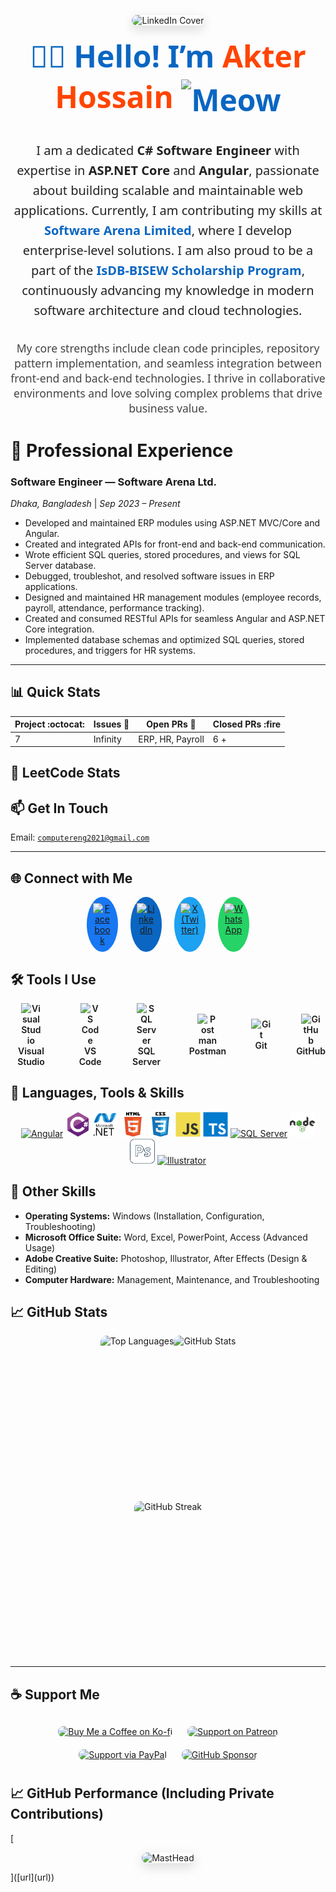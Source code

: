 <p align="center">
  <img src="https://github.com/user-attachments/assets/5b5557f7-85ed-4bd2-8325-3c91d571111f" alt="LinkedIn Cover" style="max-width: 100%; border-radius: 12px; box-shadow: 0 6px 18px rgba(0,0,0,0.15);" />
</p>

<h1 align="center" style="margin-top: 1rem; font-weight: 700; font-size: 3rem; color: #0a66c2; font-family: 'Segoe UI', Tahoma, Geneva, Verdana, sans-serif;">
  👋🏻 Hello! I’m <span style="color:#ff4500;">Akter Hossain</span>
  <img src="https://i.imgur.com/veZrcC7.gif" alt="Meow" width="50" style="vertical-align: middle;" />
</h1>

<p align="center" style="font-size: 1.25rem; max-width: 700px; margin: 0.5rem auto 2rem; color: #222; line-height: 1.6; font-family: 'Segoe UI', Tahoma, Geneva, Verdana, sans-serif;">
  I am a dedicated <strong>C# Software Engineer</strong> with expertise in <strong>ASP.NET Core</strong> and <strong>Angular</strong>, passionate about building scalable and maintainable web applications.
  Currently, I am contributing my skills at <a href="https://softwarearenaltd.com/" target="_blank" style="color:#0a66c2; text-decoration:none; font-weight: 600;">Software Arena Limited</a>,  
  where I develop enterprise-level solutions. I am also proud to be a part of the <a href="https://www.isdb-bisew.org" target="_blank" style="color:#0a66c2; text-decoration:none; font-weight: 600;">IsDB-BISEW Scholarship Program</a>,  
  continuously advancing my knowledge in modern software architecture and cloud technologies.
</p>

<p align="center" style="max-width: 700px; margin: auto; font-size: 1.1rem; color: #444; font-family: 'Segoe UI', Tahoma, Geneva, Verdana, sans-serif;">
  My core strengths include clean code principles, repository pattern implementation, and seamless integration between front-end and back-end technologies.  
  I thrive in collaborative environments and love solving complex problems that drive business value.
</p> 
 

# 💼 Professional Experience
### Software Engineer — Software Arena Ltd.
*Dhaka, Bangladesh* | *Sep 2023 – Present*
- Developed and maintained ERP modules using ASP.NET MVC/Core and Angular.
- Created and integrated APIs for front-end and back-end communication.
- Wrote efficient SQL queries, stored procedures, and views for SQL Server database.
- Debugged, troubleshot, and resolved software issues in ERP applications.
- Designed and maintained HR management modules (employee records, payroll, attendance, performance tracking).
- Created and consumed RESTful APIs for seamless Angular and ASP.NET Core integration.
- Implemented database schemas and optimized SQL queries, stored procedures, and triggers for HR systems.

---
## 📊 Quick Stats

| Project :octocat:| Issues :bug: | Open PRs :bell:   | Closed PRs :fire |
|------------------|--------------|-------------------|------------------|
|7                 | Infinity     | ERP, HR, Payroll  | 6 +              |

 ## 🧠 LeetCode Stats

<!--START_SECTION:leetcode-->

<!--END_SECTION:leetcode-->



## 📫 Get In Touch
Email: <code>computereng2021@gmail.com</code>

---

## 🌐 Connect with Me
<p align="center" style="display: flex; justify-content: center; gap: 20px;">
  <a href="https://fb.com/e.akterhossain" target="_blank" rel="noopener" style="background-color: rgb(24, 119, 242); border-radius: 50%; padding: 10px; display: inline-block;">
    <img src="https://cdn.jsdelivr.net/npm/simple-icons@v10/icons/facebook.svg" alt="Facebook" width="30" style="display: block;" />
  </a>

  <a href="https://www.linkedin.com/in/eakterhossain/" target="_blank" rel="noopener" style="background-color: rgb(10, 102, 194); border-radius: 50%; padding: 10px; display: inline-block;">
    <img src="https://cdn.jsdelivr.net/npm/simple-icons@v10/icons/linkedin.svg" alt="LinkedIn" width="30" style="display: block;" />
  </a>

  <a href="https://x.com/AkterHo2294307" target="_blank" rel="noopener" style="background-color: rgb(29, 161, 242); border-radius: 50%; padding: 10px; display: inline-block;">
    <img src="https://cdn.jsdelivr.net/npm/simple-icons@v10/icons/twitter.svg" alt="X (Twitter)" width="30" style="display: block;" />
  </a>

  <a href="https://wa.me/8801774865505" target="_blank" rel="noopener" style="background-color: rgb(37, 211, 102); border-radius: 50%; padding: 10px; display: inline-block;">
    <img src="https://cdn.jsdelivr.net/npm/simple-icons@v10/icons/whatsapp.svg" alt="WhatsApp" width="30" style="display: block;" />
  </a>
</p>



 ## 🛠️ Tools I Use

<p align="center" style="display: flex; justify-content: center; gap: 40px; flex-wrap: nowrap; align-items: center;">

  <span style="display: flex; flex-direction: column; align-items: center; font-weight: 600; font-size: 14px;">
    <img src="https://cdn.jsdelivr.net/npm/simple-icons@v10/icons/visualstudio.svg" alt="Visual Studio" width="32" />
    Visual Studio
  </span>

  <span style="display: flex; flex-direction: column; align-items: center; font-weight: 600; font-size: 14px;">
    <img src="https://cdn.jsdelivr.net/npm/simple-icons@v10/icons/visualstudiocode.svg" alt="VS Code" width="32" />
    VS Code
  </span>

  <span style="display: flex; flex-direction: column; align-items: center; font-weight: 600; font-size: 14px;">
    <img src="https://cdn.jsdelivr.net/npm/simple-icons@v10/icons/microsoftsqlserver.svg" alt="SQL Server" width="32" />
    SQL Server
  </span>

  <span style="display: flex; flex-direction: column; align-items: center; font-weight: 600; font-size: 14px;">
    <img src="https://cdn.jsdelivr.net/npm/simple-icons@v10/icons/postman.svg" alt="Postman" width="32" />
    Postman
  </span>

  <span style="display: flex; flex-direction: column; align-items: center; font-weight: 600; font-size: 14px;">
    <img src="https://cdn.jsdelivr.net/npm/simple-icons@v10/icons/git.svg" alt="Git" width="32" />
    Git
  </span>

  <span style="display: flex; flex-direction: column; align-items: center; font-weight: 600; font-size: 14px;">
    <img src="https://cdn.jsdelivr.net/npm/simple-icons@v10/icons/github.svg" alt="GitHub" width="32" />
    GitHub
  </span>

</p>



## 🧰 Languages, Tools & Skills

<p align="center">
  <a href="https://angular.io" target="_blank" rel="noopener"><img src="https://angular.io/assets/images/logos/angular/angular.svg" alt="Angular" width="40" height="40" /></a>
  <a href="https://docs.microsoft.com/en-us/dotnet/csharp/" target="_blank" rel="noopener"><img src="https://raw.githubusercontent.com/devicons/devicon/master/icons/csharp/csharp-original.svg" alt="C#" width="40" height="40" /></a>
  <a href="https://dotnet.microsoft.com/" target="_blank" rel="noopener"><img src="https://raw.githubusercontent.com/devicons/devicon/master/icons/dot-net/dot-net-original-wordmark.svg" alt=".NET" width="40" height="40" /></a>
  <a href="https://www.w3.org/html/" target="_blank" rel="noopener"><img src="https://raw.githubusercontent.com/devicons/devicon/master/icons/html5/html5-original-wordmark.svg" alt="HTML5" width="40" height="40" /></a>
  <a href="https://www.w3schools.com/css/" target="_blank" rel="noopener"><img src="https://raw.githubusercontent.com/devicons/devicon/master/icons/css3/css3-original-wordmark.svg" alt="CSS3" width="40" height="40" /></a>
  <a href="https://developer.mozilla.org/en-US/docs/Web/JavaScript" target="_blank" rel="noopener"><img src="https://raw.githubusercontent.com/devicons/devicon/master/icons/javascript/javascript-original.svg" alt="JavaScript" width="40" height="40" /></a>
  <a href="https://www.typescriptlang.org/" target="_blank" rel="noopener"><img src="https://raw.githubusercontent.com/devicons/devicon/master/icons/typescript/typescript-original.svg" alt="TypeScript" width="40" height="40" /></a>
  <a href="https://www.microsoft.com/en-us/sql-server" target="_blank" rel="noopener"><img src="https://www.svgrepo.com/show/303229/microsoft-sql-server-logo.svg" alt="SQL Server" width="40" height="40" /></a>
  <a href="https://nodejs.org" target="_blank" rel="noopener"><img src="https://raw.githubusercontent.com/devicons/devicon/master/icons/nodejs/nodejs-original-wordmark.svg" alt="NodeJS" width="40" height="40" /></a>
  <a href="https://www.adobe.com/products/photoshop.html" target="_blank" rel="noopener"><img src="https://raw.githubusercontent.com/devicons/devicon/master/icons/photoshop/photoshop-line.svg" alt="Photoshop" width="40" height="40" /></a>
  <a href="https://www.adobe.com/products/illustrator.html" target="_blank" rel="noopener"><img src="https://www.vectorlogo.zone/logos/adobe_illustrator/adobe_illustrator-icon.svg" alt="Illustrator" width="40" height="40" /></a>
</p>


## 🔧 Other Skills

- **Operating Systems:** Windows (Installation, Configuration, Troubleshooting)  
- **Microsoft Office Suite:** Word, Excel, PowerPoint, Access (Advanced Usage)  
- **Adobe Creative Suite:** Photoshop, Illustrator, After Effects (Design & Editing)  
- **Computer Hardware:** Management, Maintenance, and Troubleshooting

## 📈 GitHub Stats 
<p align="center" style="display: flex; justify-content: center;   margin-bottom: 15px;">
  <img src="https://github-readme-stats.vercel.app/api/top-langs/?username=akter97&layout=compact&hide=html" alt="Top Languages" style="height: 250px; border-radius: 10px;" />
  <img src="https://github-readme-stats.vercel.app/api?username=akter97&show_icons=true&locale=en" alt="GitHub Stats" style="height: 250px; border-radius: 10px;" />
</p>

<p align="center" style="display: flex; justify-content: center; gap: 20px;">
  <img src="https://github-readme-streak-stats.herokuapp.com/?user=akter97" alt="GitHub Streak" style="height: 250px; border-radius: 10px;" />
 </p>

---

## ☕ Support Me

<p align="center" style="margin-top: 20px;">
  <a href="https://ko-fi.com/akter97" target="_blank" rel="noopener" style="margin: 10px; display: inline-block;">
    <img src="https://cdn.ko-fi.com/cdn/kofi3.png?v=3" alt="Buy Me a Coffee on Ko-fi" height="45" style="border-radius: 8px; transition: transform 0.3s ease;" onmouseover="this.style.transform='scale(1.05)'" onmouseout="this.style.transform='scale(1)'"/>
  </a>

  <a href="https://www.patreon.com/akter97" target="_blank" rel="noopener" style="margin: 10px; display: inline-block;">
    <img src="https://c5.patreon.com/external/logo/become_a_patron_button@2x.png" alt="Support on Patreon" height="45" style="border-radius: 8px; transition: transform 0.3s ease;" onmouseover="this.style.transform='scale(1.05)'" onmouseout="this.style.transform='scale(1)'"/>
  </a>

  <a href="https://www.paypal.me/akter97" target="_blank" rel="noopener" style="margin: 10px; display: inline-block;">
    <img src="https://www.paypalobjects.com/webstatic/en_US/i/buttons/PP_logo_h_150x38.png" alt="Support via PayPal" height="45" style="border-radius: 8px; transition: transform 0.3s ease;" onmouseover="this.style.transform='scale(1.05)'" onmouseout="this.style.transform='scale(1)'"/>
  </a>

  <a href="https://github.com/sponsors/akter97" target="_blank" rel="noopener" style="margin: 10px; display: inline-block;">
    <img src="https://github.githubassets.com/images/modules/logos_page/GitHub-Mark.png" alt="GitHub Sponsor" height="45" style="border-radius: 8px; transition: transform 0.3s ease;" onmouseover="this.style.transform='scale(1.05)'" onmouseout="this.style.transform='scale(1)'"/>
  </a>
</p> 

## 📈 GitHub Performance (Including Private Contributions) 
[
<p align="center">
  <img src="https://github.com/akter97/akter97/blob/main/nishanakterraj/private%20file%20access.PNG" alt="MastHead" style="max-width: 100%; border-radius: 12px; box-shadow: 0 6px 18px rgba(0,0,0,0.15);" />
</p>]([url](url))
